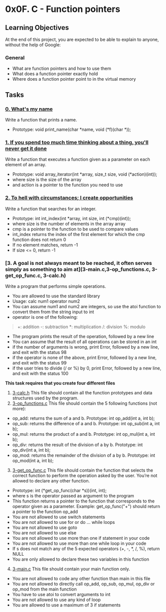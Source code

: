 # 0x0F. C - Function pointers
## Learning Objectives
At the end of this project, you are expected to be able to explain to anyone, without the help of Google:
### General
- What are function pointers and how to use them
- What does a function pointer exactly hold
- Where does a function pointer point to in the virtual memory
## Tasks
### [0. What's my name](0-print_name.c)
Write a function that prints a name.
- Prototype: void print_name(char *name, void (*f)(char *));
### [1. If you spend too much time thinking about a thing, you'll never get it done](1-array_iterator.c)
Write a function that executes a function given as a parameter on each element of an array.
- Prototype: void array_iterator(int *array, size_t size, void (*action)(int));
- where size is the size of the array
- and action is a pointer to the function you need to use
### [2. To hell with circumstances; I create opportunities](2-int_index.c)
Write a function that searches for an integer.
- Prototype: int int_index(int *array, int size, int (*cmp)(int));
- where size is the number of elements in the array array
- cmp is a pointer to the function to be used to compare values
- int_index returns the index of the first element for which the cmp function does not return 0
- If no element matches, return -1
- If size <= 0, return -1
### [3. A goal is not always meant to be reached, it often serves simply as something to aim at](3-main.c,3-op_functions.c, 3-get_op_func.c, 3-calc.h)
Write a program that performs simple operations.
- You are allowed to use the standard library
- Usage: calc num1 operator num2
- You can assume num1 and num2 are integers, so use the atoi function to convert them from the string input to int
- operator is one of the following:
> +: addition
> -: subtraction
> *: multiplication
> /: division
> %: modulo
- The program prints the result of the operation, followed by a new line
- You can assume that the result of all operations can be stored in an int
- if the number of arguments is wrong, print Error, followed by a new line, and exit with the status 98
- if the operator is none of the above, print Error, followed by a new line, and exit with the status 99
- if the user tries to divide (/ or %) by 0, print Error, followed by a new line, and exit with the status 100

**This task requires that you create four different files**
1. [3-calc.h](3-calc.h)
This file should contain all the function prototypes and data structures used by the program.
2. [3-op_functions.c](3-op_functions.c)
This file should contain the 5 following functions (not more):
- op_add: returns the sum of a and b. Prototype: int op_add(int a, int b);
- op_sub: returns the difference of a and b. Prototype: int op_sub(int a, int b);
- op_mul: returns the product of a and b. Prototype: int op_mul(int a, int b);
- op_div: returns the result of the division of a by b. Prototype: int op_div(int a, int b);
- op_mod: returns the remainder of the division of a by b. Prototype: int op_mod(int a, int b);
3. [3-get_op_func.c](3-get_op_func.c)
This file should contain the function that selects the correct function to perform the operation asked by the user. You’re not allowed to declare any other function.
- Prototype: int (*get_op_func(char *s))(int, int);
- where s is the operator passed as argument to the program
- This function returns a pointer to the function that corresponds to the operator given as a parameter. Example: get_op_func("+") should return a pointer to the function op_add
- You are not allowed to use switch statements
- You are not allowed to use for or do ... while loops
- You are not allowed to use goto
- You are not allowed to use else
- You are not allowed to use more than one if statement in your code
- You are not allowed to use more than one while loop in your code
- If s does not match any of the 5 expected operators (+, -, *, /, %), return NULL
- You are only allowed to declare these two variables in this function
4. [3-main.c](3-main.c)
This file should contain your main function only.
- You are not allowed to code any other function than main in this file
- You are not allowed to directly call op_add, op_sub, op_mul, op_div or op_mod from the main function
- You have to use atoi to convert arguments to int
- You are not allowed to use any kind of loop
- You are allowed to use a maximum of 3 if statements
